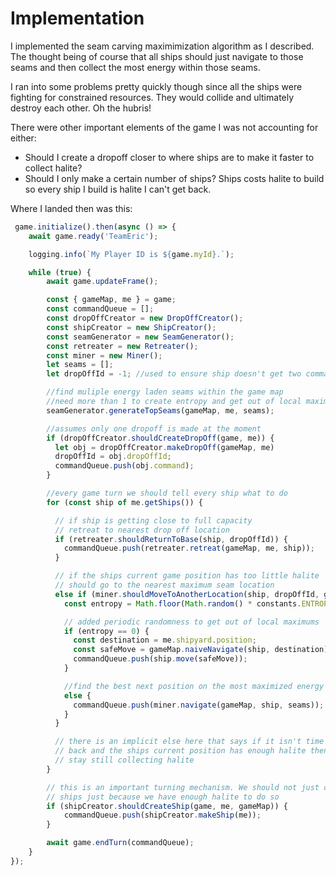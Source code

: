 # Implementation

I implemented the seam carving maximimization algorithm as I described. The thought being of course that all ships should just navigate to those seams and then collect the most energy within those seams. 

I ran into some problems pretty quickly though since all the ships were fighting for constrained resources. They would collide and ultimately destroy each other. Oh the hubris!

There were other important elements of the game I was not accounting for either:

- Should I create a dropoff closer to where ships are to make it faster to collect halite?
- Should I only make a certain number of ships? Ships costs halite to build so every ship I build is halite I can't get back.

Where I landed then was this: 

```javascript
 game.initialize().then(async () => {
    await game.ready('TeamEric');

    logging.info(`My Player ID is ${game.myId}.`);

    while (true) {
        await game.updateFrame();

        const { gameMap, me } = game;
        const commandQueue = [];
        const dropOffCreator = new DropOffCreator();
        const shipCreator = new ShipCreator();
        const seamGenerator = new SeamGenerator();
        const retreater = new Retreater();
        const miner = new Miner();
        let seams = [];
        let dropOffId = -1; //used to ensure ship doesn't get two commands

        //find muliple energy laden seams within the game map
        //need more than 1 to create entropy and get out of local maximums
        seamGenerator.generateTopSeams(gameMap, me, seams);

        //assumes only one dropoff is made at the moment
        if (dropOffCreator.shouldCreateDropOff(game, me)) {
          let obj = dropOffCreator.makeDropOff(gameMap, me)
          dropOffId = obj.dropOffId;
          commandQueue.push(obj.command);
        }

        //every game turn we should tell every ship what to do
        for (const ship of me.getShips()) {

          // if ship is getting close to full capacity
          // retreat to nearest drop off location
          if (retreater.shouldReturnToBase(ship, dropOffId)) {
            commandQueue.push(retreater.retreat(gameMap, me, ship));
          }

          // if the ships current game position has too little halite
          // should go to the nearest maximum seam location
          else if (miner.shouldMoveToAnotherLocation(ship, dropOffId, gameMap)) {
            const entropy = Math.floor(Math.random() * constants.ENTROPY);

            // added periodic randomness to get out of local maximums
            if (entropy == 0) {
              const destination = me.shipyard.position;
              const safeMove = gameMap.naiveNavigate(ship, destination);
              commandQueue.push(ship.move(safeMove));
            }

            //find the best next position on the most maximized energy seam
            else {
              commandQueue.push(miner.navigate(gameMap, ship, seams));
            }
          }

          // there is an implicit else here that says if it isn't time to go 
          // back and the ships current position has enough halite then just
          // stay still collecting halite
        }

        // this is an important turning mechanism. We should not just create 
        // ships just because we have enough halite to do so
        if (shipCreator.shouldCreateShip(game, me, gameMap)) {
            commandQueue.push(shipCreator.makeShip(me));
        }

        await game.endTurn(commandQueue);
    }
});
```
